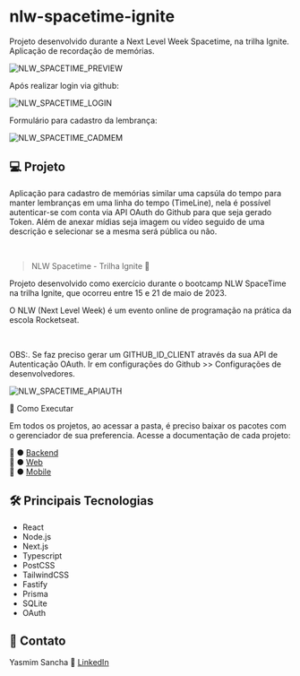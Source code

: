 # nlw-spacetime-ignite
Projeto desenvolvido durante a Next Level Week Spacetime, na trilha Ignite. Aplicação de recordação de memórias.

![NLW_SPACETIME_PREVIEW](https://github.com/YasmimS/nlw-spacetime-ignite/assets/57332514/dcbb5530-1b1f-465c-8447-2c16b2fbcaed)

Após realizar login via github:

![NLW_SPACETIME_LOGIN](https://github.com/YasmimS/nlw-spacetime-ignite/assets/57332514/b4f742e1-41d1-4f94-8efa-40a68260a668)

Formulário para cadastro da lembrança:

![NLW_SPACETIME_CADMEM](https://github.com/YasmimS/nlw-spacetime-ignite/assets/57332514/9da80259-b41c-4cb1-afe1-b5daafc3190d)

## 💻 Projeto

Aplicação para cadastro de memórias similar uma capsúla do tempo para manter lembranças em uma linha do tempo (TimeLine), nela é possível autenticar-se com conta via API OAuth do Github para que seja gerado Token. 
Além de anexar mídias seja imagem ou vídeo seguido de uma descrição e selecionar se a mesma será pública ou não.

<br>

> NLW Spacetime - Trilha Ignite 🚀

Projeto desenvolvido como exercício durante o bootcamp NLW SpaceTime na trilha Ignite, que ocorreu entre 15 e 21 de maio de 2023.

O NLW (Next Level Week) é um evento online de programação na prática da escola Rocketseat.

<br>

OBS:. Se faz preciso gerar um GITHUB_ID_CLIENT através da sua API de Autenticação OAuth. Ir em configurações do Github >> Configurações de desenvolvedores.

![NLW_SPACETIME_APIAUTH](https://github.com/YasmimS/nlw-spacetime-ignite/assets/57332514/42397b5b-399d-4278-9aa5-e13b4abc0fd6)

🚀 Como Executar

Em todos os projetos, ao acessar a pasta, é preciso baixar os pacotes com o gerenciador de sua preferencia.
Acesse a documentação de cada projeto:

:wave: ● [Backend](https://github.com/YasmimS/nlw-spacetime-ignite/blob/main/server/README.md) <br>
:wave: ● [Web](https://github.com/YasmimS/nlw-spacetime-ignite/blob/main/web/README.md) <br>
:wave: ● [Mobile](https://github.com/YasmimS/nlw-spacetime-ignite/blob/main/mobile/README.md) <br>

## 🛠 Principais Tecnologias

- React
- Node.js
- Next.js
- Typescript
- PostCSS
- TailwindCSS
- Fastify
- Prisma
- SQLite
- OAuth

## 🧡 Contato

Yasmim Sancha :wave: [LinkedIn](https://www.linkedin.com/in/yasmim-sancha-de-amorim-26488755/)



